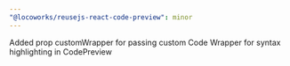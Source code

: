 ```yaml
---
"@locoworks/reusejs-react-code-preview": minor
---
```


Added prop customWrapper for passing custom Code Wrapper for syntax highlighting in CodePreview
